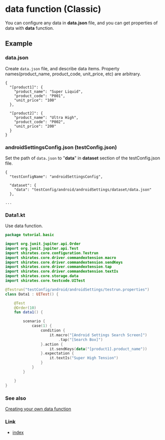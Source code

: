 # data function (Classic)

You can configure any data in **data.json** file, and you can get properties of data with **data** function.

## Example

### data.json

Create `data.json` file, and describe data items. Property names(product_name, product_code, unit_price, etc) are
arbitrary.

```
{
  "[product1]": {
    "product_name": "Super Liquid",
    "product_code": "P001",
    "unit_price": "100"
  },

  "[product2]": {
    "product_name": "Ultra High",
    "product_code": "P002",
    "unit_price": "200"
  }
}
```

### androidSettingsConfig.json (testConfig.json)

Set the path of `data.json` to "**data**" in **dataset** section of the testConfig.json file.

```
{
  "testConfigName": "androidSettingsConfig",

  "dataset": {
    "data": "testConfig/android/androidSettings/dataset/data.json"
  },

...
```

### Data1.kt

Use data function.

```kotlin
package tutorial.basic

import org.junit.jupiter.api.Order
import org.junit.jupiter.api.Test
import shirates.core.configuration.Testrun
import shirates.core.driver.commandextension.macro
import shirates.core.driver.commandextension.sendKeys
import shirates.core.driver.commandextension.tap
import shirates.core.driver.commandextension.textIs
import shirates.core.storage.data
import shirates.core.testcode.UITest

@Testrun("testConfig/android/androidSettings/testrun.properties")
class Data1 : UITest() {

    @Test
    @Order(10)
    fun data1() {

        scenario {
            case(1) {
                condition {
                    it.macro("[Android Settings Search Screen]")
                        .tap("[Search Box]")
                }.action {
                    it.sendKeys(data("[product1].product_name"))
                }.expectation {
                    it.textIs("Super High Tension")
                }
            }
        }

    }
}
```

### See also

[Creating your own data function](../../../advanced/creating_you_own_data_function.md)

### Link

- [index](../../../index.md)
